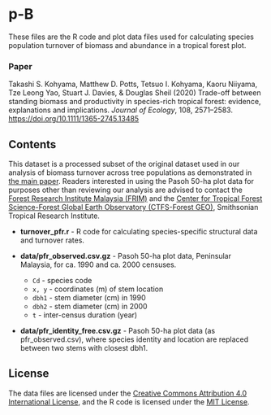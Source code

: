 # p-B

These files are the R code and plot data files used for calculating species population turnover of biomass and abundance in a tropical forest plot.

### Paper
Takashi S. Kohyama, Matthew D. Potts, Tetsuo I. Kohyama, Kaoru Niiyama, Tze Leong Yao, Stuart J. Davies, & Douglas Sheil (2020) Trade-off between standing biomass and productivity in species-rich tropical forest: evidence, explanations and implications. *Journal of Ecology*, 108, 2571–2583. https://doi.org/10.1111/1365-2745.13485

## Contents

This dataset is a processed subset of the original dataset used in our analysis of biomass turnover across tree populations as demonstrated in [the main paper](https://doi.org/10.1111/1365-2745.13485). Readers interested in using the Pasoh 50-ha plot data for purposes other than reviewing our analysis are advised to contact the [Forest Research Institute Malaysia (FRIM)](https://www.frim.gov.my) and the [Center for Tropical Forest Science-Forest Global Earth Observatory (CTFS-Forest GEO)](https://forestgeo.si.edu), Smithsonian Tropical Research Institute.

* **turnover_pfr.r** - R code for calculating species-specific structural data and turnover rates.

* **data/pfr_observed.csv.gz** - Pasoh 50-ha plot data, Peninsular Malaysia, for ca. 1990 and ca. 2000 censuses.
  * `Cd` - species code
  * `x, y` - coordinates (m) of stem location
  * `dbh1` - stem diameter (cm) in 1990
  * `dbh2` - stem diameter (cm) in 2000
  * `t` - inter-census duration (year) 

* **data/pfr_identity_free.csv.gz** - Pasoh 50-ha plot data (as pfr_observed.csv), where species identity and location are replaced between two stems with closest dbh1.

## License

The data files are licensed under the [Creative Commons Attribution 4.0 International License](LICENSE-CC-BY), and the R code is licensed under the [MIT License](LICENSE-MIT).
